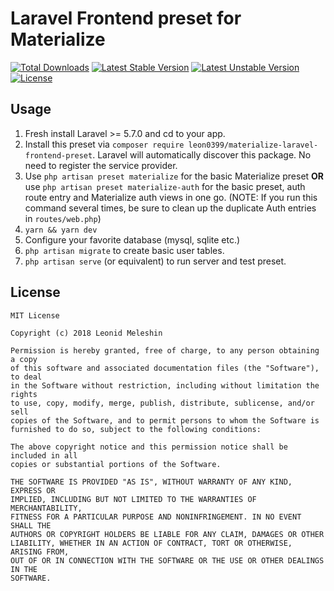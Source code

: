 # Laravel Frontend preset for Materialize

[![Total Downloads](https://poser.pugx.org/leon0399/materialize-laravel-frontend-preset/downloads)](https://packagist.org/packages/leon0399/materialize-laravel-frontend-preset)
[![Latest Stable Version](https://poser.pugx.org/leon0399/materialize-laravel-frontend-preset/v/stable)](https://packagist.org/packages/leon0399/materialize-laravel-frontend-preset)
[![Latest Unstable Version](https://poser.pugx.org/leon0399/materialize-laravel-frontend-preset/v/unstable)](https://packagist.org/packages/leon0399/materialize-laravel-frontend-preset)
[![License](https://poser.pugx.org/leon0399/materialize-laravel-frontend-preset/license)](https://packagist.org/packages/leon0399/materialize-laravel-frontend-preset)

## Usage

1. Fresh install Laravel >= 5.7.0 and cd to your app.
2. Install this preset via `composer require leon0399/materialize-laravel-frontend-preset`. Laravel will automatically discover this package. No need to register the service provider.
3. Use `php artisan preset materialize` for the basic Materialize preset **OR** use `php artisan preset materialize-auth` for the basic preset, auth route entry and Materialize auth views in one go. (NOTE: If you run this command several times, be sure to clean up the duplicate Auth entries in `routes/web.php`)
4. `yarn && yarn dev`
5. Configure your favorite database (mysql, sqlite etc.)
6. `php artisan migrate` to create basic user tables.
7. `php artisan serve` (or equivalent) to run server and test preset.

## License

    MIT License

    Copyright (c) 2018 Leonid Meleshin

    Permission is hereby granted, free of charge, to any person obtaining a copy
    of this software and associated documentation files (the "Software"), to deal
    in the Software without restriction, including without limitation the rights
    to use, copy, modify, merge, publish, distribute, sublicense, and/or sell
    copies of the Software, and to permit persons to whom the Software is
    furnished to do so, subject to the following conditions:

    The above copyright notice and this permission notice shall be included in all
    copies or substantial portions of the Software.

    THE SOFTWARE IS PROVIDED "AS IS", WITHOUT WARRANTY OF ANY KIND, EXPRESS OR
    IMPLIED, INCLUDING BUT NOT LIMITED TO THE WARRANTIES OF MERCHANTABILITY,
    FITNESS FOR A PARTICULAR PURPOSE AND NONINFRINGEMENT. IN NO EVENT SHALL THE
    AUTHORS OR COPYRIGHT HOLDERS BE LIABLE FOR ANY CLAIM, DAMAGES OR OTHER
    LIABILITY, WHETHER IN AN ACTION OF CONTRACT, TORT OR OTHERWISE, ARISING FROM,
    OUT OF OR IN CONNECTION WITH THE SOFTWARE OR THE USE OR OTHER DEALINGS IN THE
    SOFTWARE.
